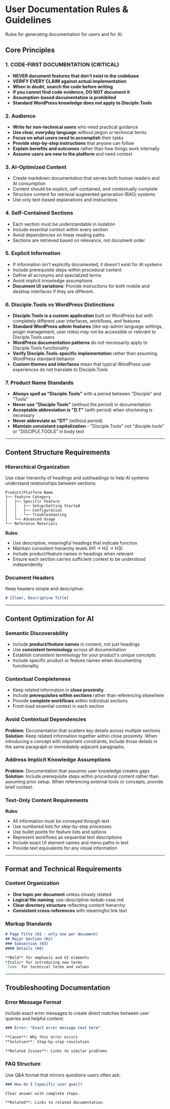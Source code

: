 # User Documentation Rules & Guidelines

Rules for generating documentation for users and for AI.

## Core Principles

### 1. CODE-FIRST DOCUMENTATION (CRITICAL)
- **NEVER document features that don't exist in the codebase**
- **VERIFY EVERY CLAIM against actual implementation**
- **When in doubt, search the code before writing**
- **If you cannot find code evidence, DO NOT document it**
- **Assumption-based documentation is prohibited**
- **Standard WordPress knowledge does not apply to Disciple.Tools**

### 2. Audience
- **Write for non-technical users** who need practical guidance
- **Use clear, everyday language** without jargon or technical terms
- **Focus on what users need to accomplish** their tasks
- **Provide step-by-step instructions** that anyone can follow
- **Explain benefits and outcomes** rather than how things work internally
- **Assume users are new to the platform** and need context

### 3. AI-Optimized Content
- Create markdown documentation that serves both human readers and AI consumption
- Content should be explicit, self-contained, and contextually complete
- Structure content for retrieval augmented generation (RAG) systems
- Use only text-based explanations and instructions

### 4. Self-Contained Sections
- Each section must be understandable in isolation
- Include essential context within every section
- Avoid dependencies on linear reading paths
- Sections are retrieved based on relevance, not document order

### 5. Explicit Information
- If information isn't explicitly documented, it doesn't exist for AI systems
- Include prerequisite steps within procedural content
- Define all acronyms and specialized terms
- Avoid implicit knowledge assumptions
- **Document UI variations**: Provide instructions for both mobile and desktop interfaces if they are different.

### 6. Disciple.Tools vs WordPress Distinctions
- **Disciple.Tools is a custom application** built on WordPress but with completely different user interfaces, workflows, and features
- **Standard WordPress admin features** (like wp-admin language settings, plugin management, user roles) may not be accessible or relevant to Disciple.Tools users
- **WordPress documentation patterns** do not necessarily apply to Disciple.Tools functionality
- **Verify Disciple.Tools-specific implementation** rather than assuming WordPress standard behavior
- **Custom themes and interfaces** mean that typical WordPress user experiences do not translate to Disciple.Tools

### 7. Product Name Standards
- **Always spell as "Disciple.Tools"** with a period between "Disciple" and "Tools"
- **Never use "Disciple Tools"** (without the period) in documentation
- **Acceptable abbreviation is "D.T"** (with period) when shortening is necessary
- **Never abbreviate as "DT"** (without period)
- **Maintain consistent capitalization** - "Disciple.Tools" not "disciple.tools" or "DISCIPLE.TOOLS" in body text

---

## Content Structure Requirements

### Hierarchical Organization
Use clear hierarchy of headings and subheadings to help AI systems understand relationships between sections:

```
Product/Platform Name
├── Feature Category
│   ├── Specific Feature
│   │   ├── Setup/Getting Started
│   │   ├── Configuration
│   │   └── Troubleshooting
│   └── Advanced Usage
└── Reference Materials
```

**Rules**:
- Use descriptive, meaningful headings that indicate function
- Maintain consistent hierarchy levels (H1 → H2 → H3)
- Include product/feature names in headings when relevant
- Ensure each section carries sufficient context to be understood independently

### Document Headers
Keep headers simple and descriptive:
```markdown
# [Clear, Descriptive Title]
```

---

## Content Optimization for AI

### Semantic Discoverability
- Include **product/feature names** in content, not just headings
- Use **consistent terminology** across all documentation
- Establish consistent terminology for your product's unique concepts
- Include specific product or feature names when documenting functionality

### Contextual Completeness
- Keep related information in **close proximity**
- Include **prerequisites within sections** rather than referencing elsewhere
- Provide **complete workflows** within individual sections
- Front-load essential context in each section

### Avoid Contextual Dependencies
**Problem**: Documentation that scatters key details across multiple sections
**Solution**: Keep related information together within close proximity. When introducing a concept with important constraints, include those details in the same paragraph or immediately adjacent paragraphs.

### Address Implicit Knowledge Assumptions
**Problem**: Documentation that assumes user knowledge creates gaps
**Solution**: Include prerequisite steps within procedural content rather than assuming prior setup. When referencing external tools or concepts, provide brief context.

### Text-Only Content Requirements
**Rules**:
- All information must be conveyed through text
- Use numbered lists for step-by-step processes
- Use bullet points for feature lists and options
- Represent workflows as sequential text descriptions
- Include exact UI element names and menu paths in text
- Provide text equivalents for any visual information

---

## Format and Technical Requirements

### Content Organization
- **One topic per document** unless closely related
- **Logical file naming**: use-descriptive-kebab-case.md
- **Clear directory structure** reflecting content hierarchy
- **Consistent cross-references** with meaningful link text

### Markup Standards
```markdown
# Page Title (H1 - only one per document)
## Major Section (H2)
### Subsection (H3)
#### Details (H4)

**Bold** for emphasis and UI elements
*Italic* for introducing new terms
`Code` for technical terms and values
```

---

## Troubleshooting Documentation

### Error Message Format
Include exact error messages to create direct matches between user queries and helpful content:

```markdown
### Error: "Exact error message text here"

**Cause**: Why this error occurs
**Solution**: Step-by-step resolution

**Related Issues**: Links to similar problems
```

### FAQ Structure
Use Q&A format that mirrors questions users often ask:

```markdown
### How do I [specific user goal]?

Clear answer with complete steps.

**Related**: Links to related documentation
```